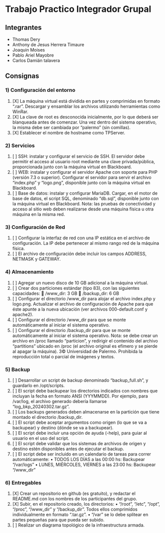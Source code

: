 # Trabajo Practico Integrador Grupal

## Integrantes
* Thomas Dery
* Anthony de Jesus Herrera Timaure
* Joaquin Moises
* Pablo Ariel Mayobre
* Carlos Damián talavera

## Consignas

### 1) Configuración del entorno

1) [X] La máquina virtual está dividida en partes y comprimidas en formato “.rar”. Descargar y ensamblar los archivos utilizando herramientas como WinRar.
2) [X] La clave de root es desconocida inicialmente, por lo que deberá ser blanqueada antes de comenzar. Una vez dentro del sistema operativo, la misma debe ser cambiada por “palermo” (sin comillas).
3) [X] Establecer el nombre de hostname como TPServer.
    
### 2) Servicios
1) [ ] SSH: instalar y configurar el servicio de SSH. El servidor debe permitir el acceso al usuario root mediante una clave privada/pública, proporcionada junto con la
máquina virtual en Blackboard.
2) [ ] WEB: instalar y configurar el servidor Apache con soporte para PHP (versión 7.3 o superior). Configurar el servidor para servir el archivo “index.php” y “logo.png”,
disponible junto con la máquina virtual en Blackboard.
3) [ ] Base de datos: instalar y configurar MariaDB. Cargar, en el motor de base de
datos, el script SQL, denominado “db.sql”, disponible junto con la máquina virtual
en Blackboard.
Nota: las pruebas de conectividad y acceso al sitio web deben realizarse desde una
máquina física u otra máquina en la misma red.
### 3) Configuración de Red
1) [ ] Configurar la interfaz de red con una IP estática en el archivo de configuración. La
IP debe pertenecer al mismo rango red de la máquina física.
2) [ ] El archivo de configuración debe incluir los campos ADDRESS, NETMASK y
GATEWAY.
### 4) Almacenamiento
1) [ ] Agregar un nuevo disco de 10 GB adicional a la máquina virtual.
2) [ ] Crear dos particiones estándar (tipo 83), con las siguientes capacidades:
 /www_dir: 3 GB
 /backup_dir: 6 GB
3) [ ] Configurar el directorio /www_dir para alojar el archivo index.php y logo.png.
Actualizar el archivo de configuración de Apache para que éste apunte a la nueva
ubicación (ver archivos 000-default.conf y apache2).
4) [ ] Configurar el directorio /www_dir para que se monte automáticamente al iniciar
el sistema operativo.
5) [ ] Configurar el directorio /backup_dir para que se monte automáticamente al iniciar
el sistema operativo.
Nota: se debe crear un archivo en /proc llamado “particion”, y redirigir el contenido del
archivo “partitions” ubicado en /proc (el archivo original es efímero y se pierde al apagar
la máquina).
3© Universidad de Palermo. Prohibida la reproducción total o parcial de imágenes y textos.
### 5) Backup
1) [ ] Desarrollar un script de backup denominado “backup_full.sh”, y guardarlo en
/opt/scripts.
2) [ ] El script debe backupear los directorios indicados con nombres que incluyan la
fecha en formato ANSI (YYYMMDD). Por ejemplo, para /var/log, el archivo
generado debería llamarse “log_bkp_20240302.tar.gz”.
3) [ ] Los backups generados deben almacenarse en la partición que tiene montado el
directorio /backup_dir.
4) [ ] El script debe aceptar argumentos como origen (lo que se va a backupear) y
destino (dónde se va a backupear).
5) [ ] El script debe incluir una opción de ayuda (-help), para guiar al usuario en el uso
del script.
6) [ ] El script debe validar que los sistemas de archivos de origen y destino estén
disponibles antes de ejecutar el backup.
7) [ ] El script debe ser incluido en un calendario de tareas para correr
automáticamente:
• TODOS LOS DÍAS a las 00:00 hs: Backupear “/var/logs”
• LUNES, MIÉRCOLES, VIERNES a las 23:00 hs: Backupear “/www_dir”
### 6) Entregables
1) [X] Crear un repositorio en github (es gratuito), y redactar el README.md con los
nombres de los participantes del grupo.
2) [X] Subir, en el repositorio creado, los directorios:
• “/root”, “/etc”, “/opt”, “/proc”, “/www_dir” y “/backup_dir”. Todos ellos
comprimidos individualmente en formato “.tar.gz”.
• “/var” se lo debe splitear en partes pequeñas para que pueda ser subido.
3) [ ] Realizar un diagrama topológico de la infraestructura armada.